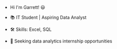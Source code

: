 - Hi I'm Garrett! 😃

- 📚 IT Student | Aspiring Data Analyst
- 🛠️ Skills: Excel, SQL
- 💼 Seeking data analytics internship opportunities

<!---
gweigel87/gweigel87 is a ✨ special ✨ repository because its `README.md` (this file) appears on your GitHub profile.
You can click the Preview link to take a look at your changes.
--->

